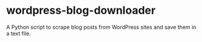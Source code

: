 # wordpress-blog-downloader
A Python script to scrape blog posts from WordPress sites and save them in a text file.

